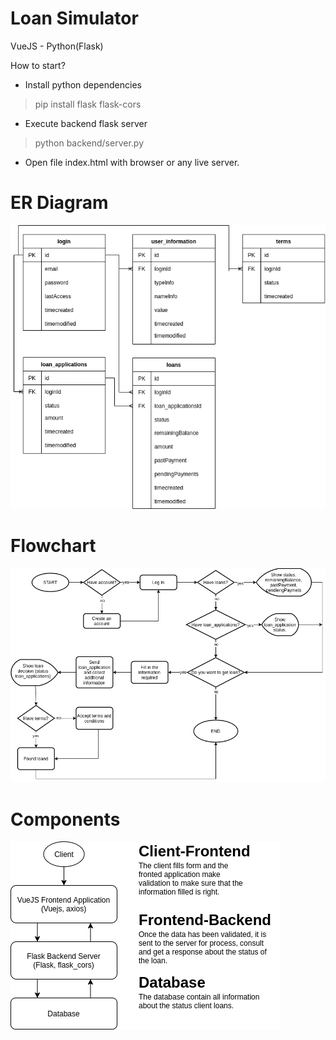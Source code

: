 # Loan Simulator
VueJS - Python(Flask)

How to start?
- Install python dependencies
>pip install flask flask-cors 

- Execute backend flask server
>python backend/server.py

- Open file index.html with browser or any live server.

# ER Diagram
<img src="https://github.com/JoseGomezTrader/lendingfront_loansimulator/blob/main/ER.png">

# Flowchart
<img src="https://github.com/JoseGomezTrader/lendingfront_loansimulator/blob/main/Flowchart.png">

# Components
<img src="https://github.com/JoseGomezTrader/lendingfront_loansimulator/blob/main/diagrama.png">
